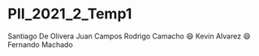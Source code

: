 # PII_2021_2_Temp1
Santiago De Olivera
Juan Campos
Rodrigo Camacho
:smile: Kevin Alvarez
:smile: Fernando Machado
